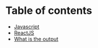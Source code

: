 # Table of contents

* [Javascript](README.md)
* [ReactJS](reactjs.md)
* [What is the output](whats-the-output.md)

